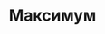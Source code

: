--- 
title: "Максимум" 
site: "http://www.an-maximum.com" 
town: "Севастополь" 
tel: ["(0692) 95-18-07, 95-45-58"] 
address: "Россия, АР Крым, г. Севастополь, пр. Ген. Острякова 1-б, оф.9" 
mail: "" 
--- 
